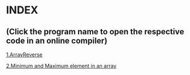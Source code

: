# **INDEX**
## (Click the program name to open the respective code in an online compiler)

[1.ArrayReverse](https://onlinegdb.com/1SN3qv_Er)

[2.Minimum and Maximum element in an array](https://onlinegdb.com/Ci67tc53p)

